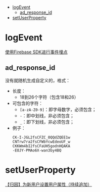 - [logEvent](#logevent)
  - [ad\_response\_id](#ad_response_id)
- [setUserProperty](#setuserproperty)


# logEvent
[使用Firebase SDK进行事件埋点](https://fengche.feishu.cn/docx/doxcnnBi25zvgq5ZzhASxQTBIaf)




## ad_response_id
没有就随机生成自定义的，格式：
  - 长度：
    - 18到26个字符（包含18和26）
  - 可包含的字符：
    - `[a-zA-Z0-9]`：即字母数字，必须包含；
    - `-`：即中划线，非必须包含；
    - `_`：即下划线，非必须包含；
  - 例子：
    ```
    CK-I-JGL2fsCFZC_0QQdZQEE1w
    CNTrw7ra2fsCFWbYcwEdeoUF_w
    CKKWm4bI2fsCFaUH5godnHQAKA
    -EOJY-PMAo6X-wan3by4BQ
    ```


# setUserProperty
[【归因】为新用户设置用户属性（持续追加）](https://fengche.feishu.cn/docx/V2BTdF8sQonh8txoDXCccCZlnAb)
